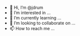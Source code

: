 - 👋 Hi, I’m @jdrum
- 👀 I’m interested in ...
- 🌱 I’m currently learning ...
- 💞️ I’m looking to collaborate on ...
- 📫 How to reach me ...

<!---
jdrum/jdrum is a ✨ special ✨ repository because its `README.md` (this file) appears on your GitHub profile.
You can click the Preview link to take a look at your changes.
--->
